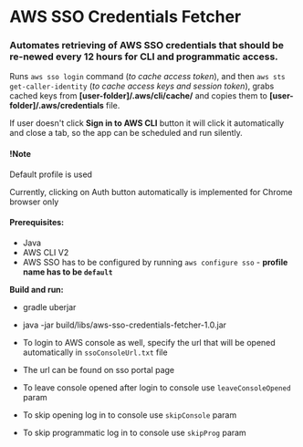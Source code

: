AWS SSO Credentials Fetcher 
=========================
### Automates retrieving of AWS SSO credentials that should be re-newed every 12 hours for CLI and programmatic access.



Runs `aws sso login` command (_to cache access token_), and then `aws sts get-caller-identity` (_to cache access keys and session token_), grabs cached keys from **[user-folder]/.aws/cli/cache/** and copies them to **[user-folder]/.aws/credentials** file.


If user doesn't click **Sign in to AWS CLI** button it will click it automatically and close a tab, so the app can be scheduled and run silently.

#### !Note

Default profile is used

Currently, clicking on Auth button automatically is implemented for Chrome browser only

#### Prerequisites:

- Java
- AWS CLI V2
- AWS SSO has to be configured by running `aws configure sso` - **profile name has to be `default`**

**Build and run:**
*  gradle uberjar
*  java -jar build/libs/aws-sso-credentials-fetcher-1.0.jar


*  To login to AWS console as well, specify the url that will be opened automatically in `ssoConsoleUrl.txt` file
*  The url can be found on sso portal page
*  To leave console opened after login to console use `leaveConsoleOpened` param
*  To skip opening log in to console use `skipConsole` param
*  To skip programmatic log in to console use `skipProg` param
